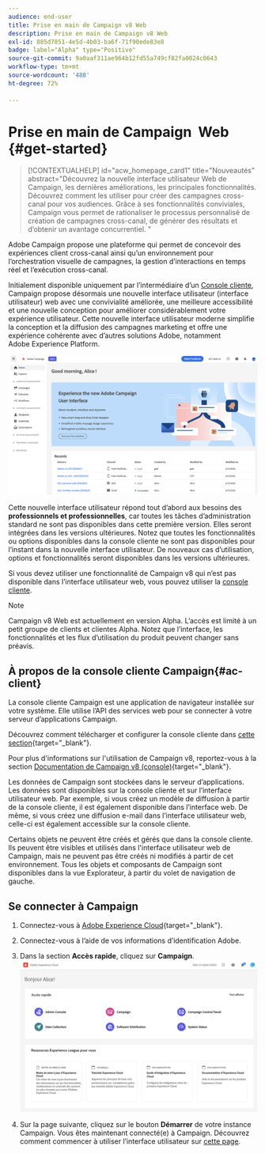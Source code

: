```yaml
---
audience: end-user
title: Prise en main de Campaign v8 Web
description: Prise en main de Campaign v8 Web
exl-id: 885d7851-4e5d-4b03-ba6f-71f90ede83e8
badge: label="Alpha" type="Positive"
source-git-commit: 9a0aaf311ae964b12fd55a749cf82fa0024c0643
workflow-type: tm+mt
source-wordcount: '488'
ht-degree: 72%

---
```


# Prise en main de Campaign  Web {#get-started}

>[!CONTEXTUALHELP]
>id="acw_homepage_card1"
>title="Nouveautés"
>abstract="Découvrez la nouvelle interface utilisateur Web de Campaign, les dernières améliorations, les principales fonctionnalités. Découvrez comment les utiliser pour créer des campagnes cross-canal pour vos audiences. Grâce à ses fonctionnalités conviviales, Campaign vous permet de rationaliser le processus personnalisé de création de campagnes cross-canal, de générer des résultats et d’obtenir un avantage concurrentiel. "



Adobe Campaign propose une plateforme qui permet de concevoir des expériences client cross-canal ainsi quʼun environnement pour lʼorchestration visuelle de campagnes, la gestion dʼinteractions en temps réel et lʼexécution cross-canal.

Initialement disponible uniquement par l’intermédiaire d’un [Console cliente](#ac-client), Campaign propose désormais une nouvelle interface utilisateur (interface utilisateur) web avec une convivialité améliorée, une meilleure accessibilité et une nouvelle conception pour améliorer considérablement votre expérience utilisateur. Cette nouvelle interface utilisateur moderne simplifie la conception et la diffusion des campagnes marketing et offre une expérience cohérente avec d’autres solutions Adobe, notamment Adobe Experience Platform.

![](assets/home.png)

Cette nouvelle interface utilisateur répond tout d’abord aux besoins des **professionnels et professionnelles**, car toutes les tâches d’administration standard ne sont pas disponibles dans cette première version. Elles seront intégrées dans les versions ultérieures. Notez que toutes les fonctionnalités ou options disponibles dans la console cliente ne sont pas disponibles pour l’instant dans la nouvelle interface utilisateur. De nouveaux cas d’utilisation, options et fonctionnalités seront disponibles dans les versions ultérieures.

Si vous devez utiliser une fonctionnalité de Campaign v8 qui n’est pas disponible dans l’interface utilisateur web, vous pouvez utiliser la [console cliente](#ac-client).


>[!NOTE]
>
>Campaign v8 Web est actuellement en version Alpha. L’accès est limité à un petit groupe de clients et clientes Alpha. Notez que l’interface, les fonctionnalités et les flux d’utilisation du produit peuvent changer sans préavis.

## À propos de la console cliente Campaign{#ac-client}

La console cliente Campaign est une application de navigateur installée sur votre système. Elle utilise l’API des services web pour se connecter à votre serveur d’applications Campaign.

Découvrez comment télécharger et configurer la console cliente dans [cette section](https://experienceleague.adobe.com/docs/campaign/campaign-v8/new/connect.html?lang=fr){target="_blank"}.

Pour plus d&#39;informations sur l&#39;utilisation de Campaign v8, reportez-vous à la section [Documentation de Campaign v8 (console)](https://experienceleague.adobe.com/docs/campaign/campaign-v8/campaign-home.html?lang=fr){target="_blank"}.

Les données de Campaign sont stockées dans le serveur d’applications. Les données sont disponibles sur la console cliente et sur l’interface utilisateur web. Par exemple, si vous créez un modèle de diffusion à partir de la console cliente, il est également disponible dans l’interface web. De même, si vous créez une diffusion e-mail dans l’interface utilisateur web, celle-ci est également accessible sur la console cliente.


Certains objets ne peuvent être créés et gérés que dans la console cliente. Ils peuvent être visibles et utilisés dans l&#39;interface utilisateur web de Campaign, mais ne peuvent pas être créés ni modifiés à partir de cet environnement. Tous les objets et composants de Campaign sont disponibles dans la vue Explorateur, à partir du volet de navigation de gauche.

## Se connecter à Campaign


1. Connectez-vous à [Adobe Experience Cloud](https://experience.adobe.com){target="_blank"}.
1. Connectez-vous à l’aide de vos informations d’identification Adobe.
1. Dans la section **Accès rapide**, cliquez sur **Campaign**.
   ![](assets/connect.png)

1. Sur la page suivante, cliquez sur le bouton **Démarrer** de votre instance Campaign.
Vous êtes maintenant connecté(e) à Campaign. Découvrez comment commencer à utiliser l’interface utilisateur sur [cette page](user-interface.md).

<!--
-> experience cloud home: "Campaign" -> home campaign v8
-> or Campaign v8 web if direct URL
-->

